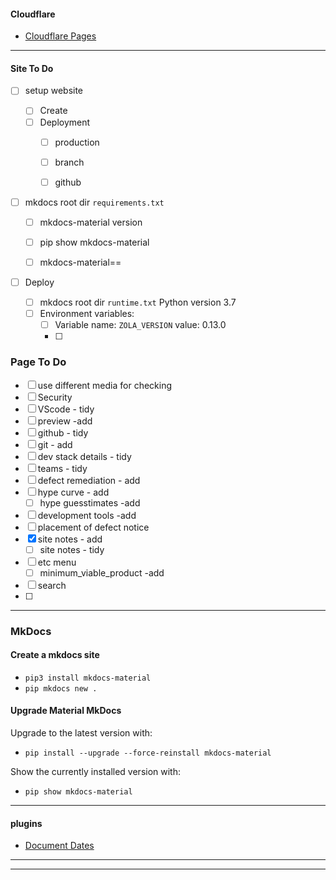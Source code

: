 

#### Cloudflare 

- [Cloudflare Pages](https://starfallprojects.co.uk/projects/deploy-host-docs/deploy-mkdocs-material-cloudflare/)

---

#### Site To Do
  - [ ] setup website
      - [ ] Create
      - [ ] Deployment
          - [ ] production
          - [ ] branch
          - [ ] github


  - [ ] mkdocs root dir `requirements.txt` 

      - [ ] mkdocs-material version  
    
      - [ ] pip show mkdocs-material  

      - [ ] mkdocs-material==<mkdocs-material version>


  - [ ] Deploy
    - [ ] mkdocs root dir `runtime.txt` Python version 3.7  
    - [ ] Environment variables:  
         - [ ] Variable name: `ZOLA_VERSION` value: 0.13.0
         - [ ] 
### Page To Do

- [ ] use different media for checking
- [ ] Security
- [ ] VScode - tidy
- [ ] preview -add
- [ ] github - tidy
- [ ] git - add
- [ ] dev stack details - tidy
- [ ] teams - tidy
- [ ] defect remediation - add
- [ ] hype curve - add
    - [ ] hype guesstimates -add
- [ ] development tools -add
- [ ] placement of defect notice
- [x] site notes - add
    - [ ] site notes - tidy
- [ ] etc menu
    - [ ] minimum_viable_product -add
- [ ] search
- [ ] 

---

### MkDocs

#### Create a mkdocs site

  -  `pip3 install mkdocs-material`
  -  `pip mkdocs new .`  
  
#### Upgrade Material MkDocs

Upgrade to the latest version with:

-  `pip install --upgrade --force-reinstall mkdocs-material`

Show the currently installed version with:

-  `pip show mkdocs-material`

---

#### plugins

- [Document Dates](https://squidfunk.github.io/mkdocs-material/setup/adding-a-git-repository/#document-dates)

---

---
